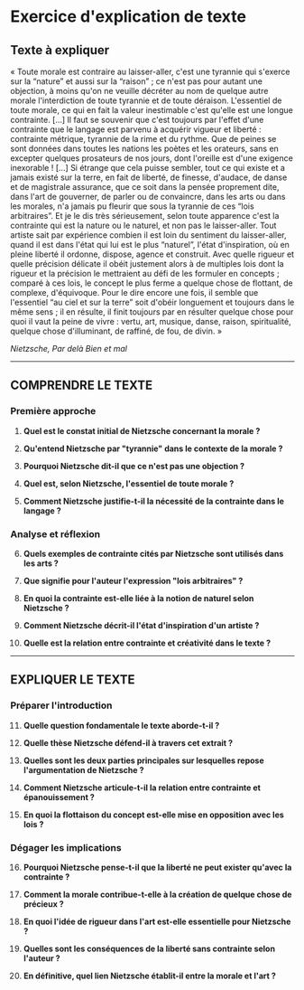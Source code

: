 # Exercice d'explication de texte

## Texte à expliquer
« Toute morale est contraire au laisser-aller, c'est une tyrannie qui s'exerce sur la “nature” et aussi sur la “raison” ; ce n'est pas pour autant une objection, à moins qu'on ne veuille décréter au nom de quelque autre morale l'interdiction de toute tyrannie et de toute déraison. L'essentiel de toute morale, ce qui en fait la valeur inestimable c'est qu'elle est une longue contrainte. […] Il faut se souvenir que c'est toujours par l'effet d'une contrainte que le langage est parvenu à acquérir vigueur et liberté : contrainte métrique, tyrannie de la rime et du rythme. Que de peines se sont données dans toutes les nations les poètes et les orateurs, sans en excepter quelques prosateurs de nos jours, dont l'oreille est d'une exigence inexorable ! […] Si étrange que cela puisse sembler, tout ce qui existe et a jamais existé sur la terre, en fait de liberté, de finesse, d'audace, de danse et de magistrale assurance, que ce soit dans la pensée proprement dite, dans l'art de gouverner, de parler ou de convaincre, dans les arts ou dans les morales, n'a jamais pu fleurir que sous la tyrannie de ces “lois arbitraires”. Et je le dis très sérieusement, selon toute apparence c'est la contrainte qui est la nature ou le naturel, et non pas le laisser-aller. Tout artiste sait par expérience combien il est loin du sentiment du laisser-aller, quand il est dans l'état qui lui est le plus “naturel”, l'état d'inspiration, où en pleine liberté il ordonne, dispose, agence et construit. Avec quelle rigueur et quelle précision délicate il obéit justement alors à de multiples lois dont la rigueur et la précision le mettraient au défi de les formuler en concepts ; comparé à ces lois, le concept le plus ferme a quelque chose de flottant, de complexe, d'équivoque. Pour le dire encore une fois, il semble que l'essentiel “au ciel et sur la terre” soit d'obéir longuement et toujours dans le même sens ; il en résulte, il finit toujours par en résulter quelque chose pour quoi il vaut la peine de vivre : vertu, art, musique, danse, raison, spiritualité, quelque chose d'illuminant, de raffiné, de fou, de divin. »

*Nietzsche, Par delà Bien et mal*

---

## COMPRENDRE LE TEXTE

### Première approche

1. **Quel est le constat initial de Nietzsche concernant la morale ?**

2. **Qu'entend Nietzsche par "tyrannie" dans le contexte de la morale ?**

3. **Pourquoi Nietzsche dit-il que ce n'est pas une objection ?**

4. **Quel est, selon Nietzsche, l'essentiel de toute morale ?**

5. **Comment Nietzsche justifie-t-il la nécessité de la contrainte dans le langage ?**

### Analyse et réflexion

6. **Quels exemples de contrainte cités par Nietzsche sont utilisés dans les arts ?**

7. **Que signifie pour l'auteur l'expression "lois arbitraires" ?**

8. **En quoi la contrainte est-elle liée à la notion de naturel selon Nietzsche ?**

9. **Comment Nietzsche décrit-il l'état d'inspiration d'un artiste ?**

10. **Quelle est la relation entre contrainte et créativité dans le texte ?**

---

## EXPLIQUER LE TEXTE

### Préparer l'introduction

11. **Quelle question fondamentale le texte aborde-t-il ?**

12. **Quelle thèse Nietzsche défend-il à travers cet extrait ?**

13. **Quelles sont les deux parties principales sur lesquelles repose l'argumentation de Nietzsche ?**

14. **Comment Nietzsche articule-t-il la relation entre contrainte et épanouissement ?**

15. **En quoi la flottaison du concept est-elle mise en opposition avec les lois ?**

### Dégager les implications

16. **Pourquoi Nietzsche pense-t-il que la liberté ne peut exister qu'avec la contrainte ?**

17. **Comment la morale contribue-t-elle à la création de quelque chose de précieux ?**

18. **En quoi l'idée de rigueur dans l'art est-elle essentielle pour Nietzsche ?**

19. **Quelles sont les conséquences de la liberté sans contrainte selon l'auteur ?**

20. **En définitive, quel lien Nietzsche établit-il entre la morale et l'art ?**